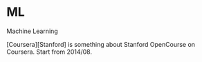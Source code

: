 ML
==

Machine Learning 


[Coursera][Stanford] is something about Stanford OpenCourse on Coursera. 
                    Start from 2014/08.
